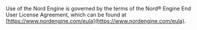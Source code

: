 Use of the Nord Engine is governed by the terms of the Nord® Engine End User License Agreement, which can be found at [https://www.nordengine.com/eula](https://www.nordengine.com/eula).